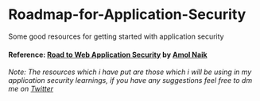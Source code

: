 # Roadmap-for-Application-Security
Some good resources for getting started with application security
#### Reference: [Road to Web Application Security](http://garage4hackers.com/showthread.php?t=1788) by [Amol Naik](https://twitter.com/amolnaik4)
*Note: The resources which i have put are those which i will be using in my application security learnings, if you have any suggestions feel free to dm me on [Twitter](https://twitter.com/security_prince)*
